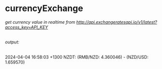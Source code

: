 # currencyExchange
###### get currency value in realtime from http://api.exchangeratesapi.io/v1/latest?access_key=API_KEY
<!-- output content RMB/NZD and NZD/USD -->
###### output:
2024-04-04 16:58:03 +1300 NZDT: (RMB/NZD: 4.360046) - (NZD/USD: 1.659570)
